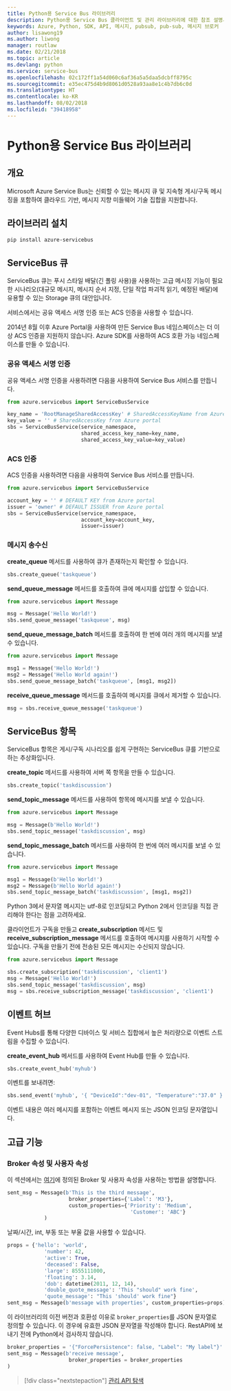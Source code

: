 ```yaml
---
title: Python용 Service Bus 라이브러리
description: Python용 Service Bus 클라이언트 및 관리 라이브러리에 대한 참조 설명서
keywords: Azure, Python, SDK, API, 메시지, pubsub, pub-sub, 메시지 브로커
author: lisawong19
ms.author: liwong
manager: routlaw
ms.date: 02/21/2018
ms.topic: article
ms.devlang: python
ms.service: service-bus
ms.openlocfilehash: 02c172ff1a54d060c6af36a5a5daa5dcbff8795c
ms.sourcegitcommit: e35ec475d4b9d8061d0528a93aa8e1c4b7db6c0d
ms.translationtype: HT
ms.contentlocale: ko-KR
ms.lasthandoff: 08/02/2018
ms.locfileid: "39418958"
---
```

# <a name="service-bus-libraries-for-python"></a>Python용 Service Bus 라이브러리

## <a name="overview"></a>개요

Microsoft Azure Service Bus는 신뢰할 수 있는 메시지 큐 및 지속형 게시/구독 메시징을 포함하여 클라우드 기반, 메시지 지향 미들웨어 기술 집합을 지원합니다. 

## <a name="install-the-libraries"></a>라이브러리 설치
```bash
pip install azure-servicebus
```

## <a name="servicebus-queues"></a>ServiceBus 큐
ServiceBus 큐는 푸시 스타일 배달(긴 폴링 사용)을 사용하는 고급 메시징 기능이 필요한 시나리오(대규모 메시지, 메시지 순서 지정, 단일 작업 파괴적 읽기, 예정된 배달)에 유용할 수 있는 Storage 큐의 대안입니다.

서비스에서는 공유 액세스 서명 인증 또는 ACS 인증을 사용할 수 있습니다.

2014년 8월 이후 Azure Portal을 사용하여 만든 Service Bus 네임스페이스는 더 이상 ACS 인증을 지원하지 않습니다. Azure SDK를 사용하여 ACS 호환 가능 네임스페이스를 만들 수 있습니다.

### <a name="shared-access-signature-authentication"></a>공유 액세스 서명 인증

공유 액세스 서명 인증을 사용하려면 다음을 사용하여 Service Bus 서비스를 만듭니다.

```python
from azure.servicebus import ServiceBusService

key_name = 'RootManageSharedAccessKey' # SharedAccessKeyName from Azure portal
key_value = '' # SharedAccessKey from Azure portal
sbs = ServiceBusService(service_namespace,
                        shared_access_key_name=key_name,
                        shared_access_key_value=key_value)
```

### <a name="acs-authentication"></a>ACS 인증

ACS 인증을 사용하려면 다음을 사용하여 Service Bus 서비스를 만듭니다.

```python
from azure.servicebus import ServiceBusService

account_key = '' # DEFAULT KEY from Azure portal
issuer = 'owner' # DEFAULT ISSUER from Azure portal
sbs = ServiceBusService(service_namespace,
                        account_key=account_key,
                        issuer=issuer)
```
### <a name="sending-and-receiving-messages"></a>메시지 송수신

**create\_queue** 메서드를 사용하여 큐가 존재하는지 확인할 수 있습니다.

```python
sbs.create_queue('taskqueue')
```
**send\_queue\_message** 메서드를 호출하여 큐에 메시지를 삽입할 수 있습니다.

```python
from azure.servicebus import Message

msg = Message('Hello World!')
sbs.send_queue_message('taskqueue', msg)
```
**send\_queue\_message_batch** 메서드를 호출하여 한 번에 여러 개의 메시지를 보낼 수 있습니다.

```python
from azure.servicebus import Message

msg1 = Message('Hello World!')
msg2 = Message('Hello World again!')
sbs.send_queue_message_batch('taskqueue', [msg1, msg2])
```
**receive\_queue\_message** 메서드를 호출하여 메시지를 큐에서 제거할 수 있습니다.

```python
msg = sbs.receive_queue_message('taskqueue')
```

## <a name="servicebus-topics"></a>ServiceBus 항목

ServiceBus 항목은 게시/구독 시나리오를 쉽게 구현하는 ServiceBus 큐를 기반으로 하는 추상화입니다.

**create\_topic** 메서드를 사용하여 서버 쪽 항목을 만들 수 있습니다.

```python
sbs.create_topic('taskdiscussion')
```
**send\_topic\_message** 메서드를 사용하여 항목에 메시지를 보낼 수 있습니다.

```python
from azure.servicebus import Message

msg = Message(b'Hello World!')
sbs.send_topic_message('taskdiscussion', msg)
```

**send\_topic\_message_batch** 메서드를 사용하여 한 번에 여러 메시지를 보낼 수 있습니다.

```python
from azure.servicebus import Message

msg1 = Message(b'Hello World!')
msg2 = Message(b'Hello World again!')
sbs.send_topic_message_batch('taskdiscussion', [msg1, msg2])
```

Python 3에서 문자열 메시지는 utf-8로 인코딩되고 Python 2에서 인코딩을 직접 관리해야 한다는 점을 고려하세요.

클라이언트가 구독을 만들고 **create\_subscription** 메서드 및 **receive\_subscription\_message** 메서드를 호출하여 메시지를 사용하기 시작할 수 있습니다. 구독을 만들기 전에 전송된 모든 메시지는 수신되지 않습니다.

```python
from azure.servicebus import Message

sbs.create_subscription('taskdiscussion', 'client1')
msg = Message('Hello World!')
sbs.send_topic_message('taskdiscussion', msg)
msg = sbs.receive_subscription_message('taskdiscussion', 'client1')
```

## <a name="event-hub"></a>이벤트 허브

Event Hubs를 통해 다양한 디바이스 및 서비스 집합에서 높은 처리량으로 이벤트 스트림을 수집할 수 있습니다.

**create\_event\_hub** 메서드를 사용하여 Event Hub를 만들 수 있습니다.

```python
sbs.create_event_hub('myhub')
```
이벤트를 보내려면:

```python
sbs.send_event('myhub', '{ "DeviceId":"dev-01", "Temperature":"37.0" }')
```
이벤트 내용은 여러 메시지를 포함하는 이벤트 메시지 또는 JSON 인코딩 문자열입니다.

## <a name="advanced-features"></a>고급 기능

### <a name="broker-properties-and-user-properties"></a>Broker 속성 및 사용자 속성

이 섹션에서는 [여기](https://docs.microsoft.com/rest/api/servicebus/message-headers-and-properties)에 정의된 Broker 및 사용자 속성을 사용하는 방법을 설명합니다.

```python
sent_msg = Message(b'This is the third message',
                    broker_properties={'Label': 'M3'},
                    custom_properties={'Priority': 'Medium',
                                        'Customer': 'ABC'}
            )
```
날짜/시간, int, 부동 또는 부울 값을 사용할 수 있습니다.

```python
props = {'hello': 'world',
            'number': 42,
            'active': True,
            'deceased': False,
            'large': 8555111000,
            'floating': 3.14,
            'dob': datetime(2011, 12, 14),
            'double_quote_message': 'This "should" work fine',
            'quote_message': "This 'should' work fine"}
sent_msg = Message(b'message with properties', custom_properties=props)
```
이 라이브러리의 이전 버전과 호환성 이유로 `broker_properties`를 JSON 문자열로 정의할 수 있습니다.
이 경우에 유효한 JSON 문자열을 작성해야 합니다. RestAPI에 보내기 전에 Python에서 검사하지 않습니다.

```python
broker_properties = '{"ForcePersistence": false, "Label": "My label"}'
sent_msg = Message(b'receive message',
                    broker_properties = broker_properties
)
```

> [!div class="nextstepaction"]
> [관리 API 탐색](/python/api/overview/azure/servicebus/management)
